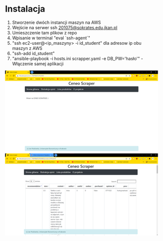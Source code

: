 # Instalacja
1. Stworzenie dwóch instancji maszyn na AWS
2. Wejście na serwer ssh 201075@sokrates.edu.jkan.pl
3. Umieszczenie tam plikow z repo
4. Wpisanie w terminal "eval \`ssh-agent\`"
5. "ssh ec2-user@<ip_maszyny> -i id_student" dla adresow ip obu maszyn z AWS
6. "ssh-add id_student"
7. "ansible-playbook -i hosts.ini scrapper.yaml -e DB_PW='hasło'" -Włączenie samej aplikacji

![działa](screenek.png "działa!")
![działa znowu](screen-2.png "działa!!")
